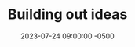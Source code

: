 ---
date: 2023-07-24 09:00:00 -0500
title: "Building out ideas"
summary: "The first steps towards *expressing* your design concepts"
guide: hcd-design-operations
primary_image: hcd-design-operations
---